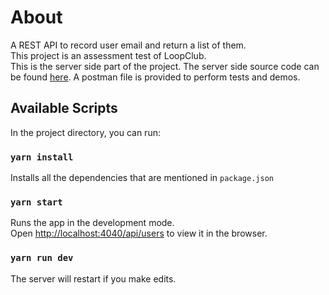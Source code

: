 # About

A REST API to record user email and return a list of them.\
This project is an assessment test of LoopClub.\
This is the server side part of the project. The server side source code can be found [here](https://github.com/shivamklr/-loopclubfullstack-client).
A postman file is provided to perform tests and demos.

## Available Scripts

In the project directory, you can run:

### `yarn install`

Installs all the dependencies that are mentioned in `package.json`

### `yarn start`

Runs the app in the development mode.\
Open [http://localhost:4040/api/users](http://localhost:4040/api/users) to view it in the browser.


### `yarn run dev`

The server will restart if you make edits.
